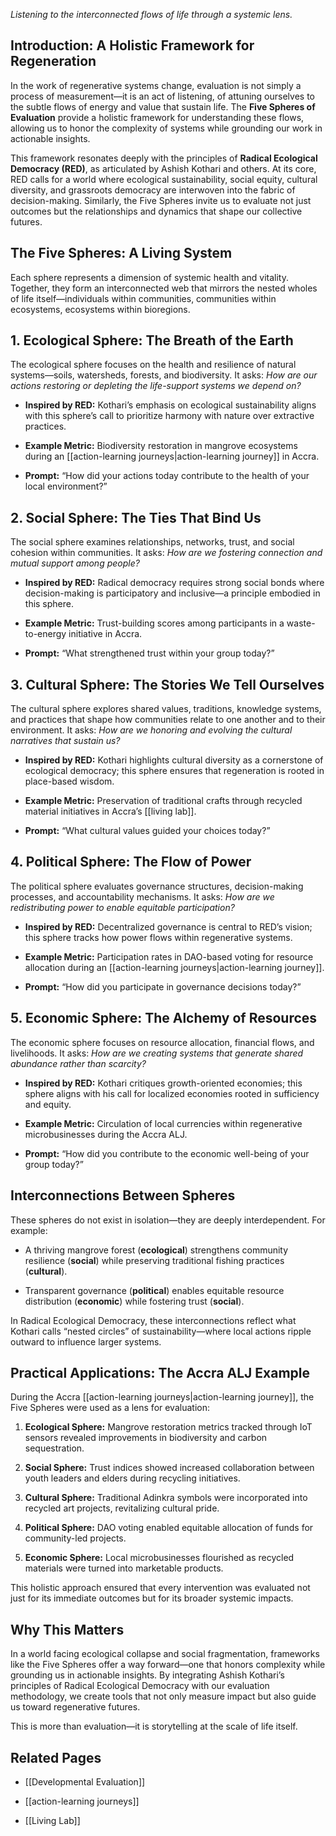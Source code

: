 _Listening to the interconnected flows of life through a systemic lens._

## **Introduction: A Holistic Framework for Regeneration**

In the work of regenerative systems change, evaluation is not simply a process of measurement—it is an act of listening, of attuning ourselves to the subtle flows of energy and value that sustain life. The **Five Spheres of Evaluation** provide a holistic framework for understanding these flows, allowing us to honor the complexity of systems while grounding our work in actionable insights.

This framework resonates deeply with the principles of **Radical Ecological Democracy (RED)**, as articulated by Ashish Kothari and others. At its core, RED calls for a world where ecological sustainability, social equity, cultural diversity, and grassroots democracy are interwoven into the fabric of decision-making. Similarly, the Five Spheres invite us to evaluate not just outcomes but the relationships and dynamics that shape our collective futures.

## **The Five Spheres: A Living System**

Each sphere represents a dimension of systemic health and vitality. Together, they form an interconnected web that mirrors the nested wholes of life itself—individuals within communities, communities within ecosystems, ecosystems within bioregions.

## 1. Ecological Sphere: The Breath of the Earth

The ecological sphere focuses on the health and resilience of natural systems—soils, watersheds, forests, and biodiversity. It asks: _How are our actions restoring or depleting the life-support systems we depend on?_

- **Inspired by RED:** Kothari’s emphasis on ecological sustainability aligns with this sphere’s call to prioritize harmony with nature over extractive practices.
    
- **Example Metric:** Biodiversity restoration in mangrove ecosystems during an [[action-learning journeys|action-learning journey]] in Accra.
    
- **Prompt:** “How did your actions today contribute to the health of your local environment?”
    

## 2. Social Sphere: The Ties That Bind Us

The social sphere examines relationships, networks, trust, and social cohesion within communities. It asks: _How are we fostering connection and mutual support among people?_

- **Inspired by RED:** Radical democracy requires strong social bonds where decision-making is participatory and inclusive—a principle embodied in this sphere.
    
- **Example Metric:** Trust-building scores among participants in a waste-to-energy initiative in Accra.
    
- **Prompt:** “What strengthened trust within your group today?”
    

## 3. Cultural Sphere: The Stories We Tell Ourselves

The cultural sphere explores shared values, traditions, knowledge systems, and practices that shape how communities relate to one another and to their environment. It asks: _How are we honoring and evolving the cultural narratives that sustain us?_

- **Inspired by RED:** Kothari highlights cultural diversity as a cornerstone of ecological democracy; this sphere ensures that regeneration is rooted in place-based wisdom.
    
- **Example Metric:** Preservation of traditional crafts through recycled material initiatives in Accra’s [[living lab]].
    
- **Prompt:** “What cultural values guided your choices today?”
    

## 4. Political Sphere: The Flow of Power

The political sphere evaluates governance structures, decision-making processes, and accountability mechanisms. It asks: _How are we redistributing power to enable equitable participation?_

- **Inspired by RED:** Decentralized governance is central to RED’s vision; this sphere tracks how power flows within regenerative systems.
    
- **Example Metric:** Participation rates in DAO-based voting for resource allocation during an [[action-learning journeys|action-learning journey]].
    
- **Prompt:** “How did you participate in governance decisions today?”
    

## 5. Economic Sphere: The Alchemy of Resources

The economic sphere focuses on resource allocation, financial flows, and livelihoods. It asks: _How are we creating systems that generate shared abundance rather than scarcity?_

- **Inspired by RED:** Kothari critiques growth-oriented economies; this sphere aligns with his call for localized economies rooted in sufficiency and equity.
    
- **Example Metric:** Circulation of local currencies within regenerative microbusinesses during the Accra ALJ.
    
- **Prompt:** “How did you contribute to the economic well-being of your group today?”
    

## **Interconnections Between Spheres**

These spheres do not exist in isolation—they are deeply interdependent. For example:

- A thriving mangrove forest (**ecological**) strengthens community resilience (**social**) while preserving traditional fishing practices (**cultural**).
    
- Transparent governance (**political**) enables equitable resource distribution (**economic**) while fostering trust (**social**).
    

In Radical Ecological Democracy, these interconnections reflect what Kothari calls “nested circles” of sustainability—where local actions ripple outward to influence larger systems.

## **Practical Applications: The Accra ALJ Example**

During the Accra [[action-learning journeys|action-learning journey]], the Five Spheres were used as a lens for evaluation:

1. **Ecological Sphere:** Mangrove restoration metrics tracked through IoT sensors revealed improvements in biodiversity and carbon sequestration.
    
2. **Social Sphere:** Trust indices showed increased collaboration between youth leaders and elders during recycling initiatives.
    
3. **Cultural Sphere:** Traditional Adinkra symbols were incorporated into recycled art projects, revitalizing cultural pride.
    
4. **Political Sphere:** DAO voting enabled equitable allocation of funds for community-led projects.
    
5. **Economic Sphere:** Local microbusinesses flourished as recycled materials were turned into marketable products.
    

This holistic approach ensured that every intervention was evaluated not just for its immediate outcomes but for its broader systemic impacts.

## **Why This Matters**

In a world facing ecological collapse and social fragmentation, frameworks like the Five Spheres offer a way forward—one that honors complexity while grounding us in actionable insights. By integrating Ashish Kothari’s principles of Radical Ecological Democracy with our evaluation methodology, we create tools that not only measure impact but also guide us toward regenerative futures.

This is more than evaluation—it is storytelling at the scale of life itself.

## **Related Pages**

- [[Developmental Evaluation]]
    
- [[action-learning journeys]]
    
- [[Living Lab]]
